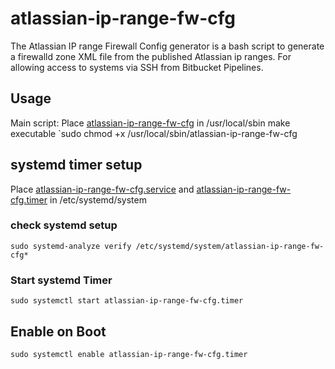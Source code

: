 # atlassian-ip-range-fw-cfg
The Atlassian IP range Firewall Config generator is a bash script to generate a firewalld zone XML file from the published Atlassian ip ranges. For allowing access to systems via SSH from Bitbucket Pipelines.
 

## Usage
Main script:
Place [atlassian-ip-range-fw-cfg](atlassian-ip-range-fw-cfg) in /usr/local/sbin
make executable
`sudo chmod +x /usr/local/sbin/atlassian-ip-range-fw-cfg

## systemd timer setup
Place [atlassian-ip-range-fw-cfg.service](systemd/atlassian-ip-range-fw-cfg.service) and [atlassian-ip-range-fw-cfg.timer](systemd/atlassian-ip-range-fw-cfg.timer) in /etc/systemd/system 

### check systemd setup
`sudo systemd-analyze verify /etc/systemd/system/atlassian-ip-range-fw-cfg*`

### Start systemd Timer
`sudo systemctl start atlassian-ip-range-fw-cfg.timer`

## Enable on Boot
`sudo systemctl enable atlassian-ip-range-fw-cfg.timer`
